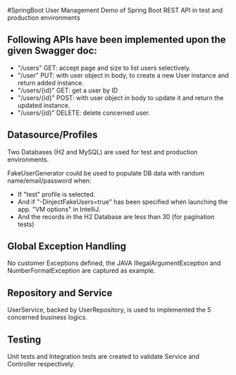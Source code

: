 #SpringBoot User Management
Demo of Spring Boot REST API in test and production environments


## Following APIs have been implemented upon the given Swagger doc:
* "/users"     	GET: accept page and size to list users selectively.
* "/user"		PUT: with user object in body, to create a new User instance and return added instance.
* "/users/{id}" GET: get a user by ID
* "/users/{id}" POST: with user object in body to update it and return the updated instance.
* "/users/{id}" DELETE: delete concerned user.


## Datasource/Profiles
Two Databases (H2 and MySQL) are used for test and production environments.

FakeUserGenerator could be used to populate DB data with random name/email/password when:
* If "test" profile is selected.
* And if "-DinjectFakeUsers=true" has been specified when launching the app. "VM options" in IntelliJ.
* And the records in the H2 Database are less than 30 (for pagination tests)

## Global Exception Handling
No customer Exceptions defined, the JAVA IllegalArgumentException and NumberFormatException are captured as example.

## Repository and Service
UserService, backed by UserRepository, is used to implemented the 5 concerned business logics.

## Testing
Unit tests and Integration tests are created to validate Service and Controller respectively.